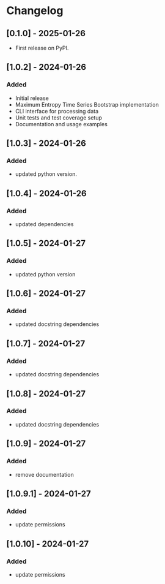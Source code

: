 # Changelog

## [0.1.0] - 2025-01-26
- First release on PyPI.

## [1.0.2] - 2024-01-26
### Added
- Initial release
- Maximum Entropy Time Series Bootstrap implementation
- CLI interface for processing data
- Unit tests and test coverage setup
- Documentation and usage examples

## [1.0.3] - 2024-01-26
### Added
- updated python version.

## [1.0.4] - 2024-01-26
### Added
- updated dependencies

## [1.0.5] - 2024-01-27
### Added
- updated python version

## [1.0.6] - 2024-01-27
### Added
- updated docstring dependencies

## [1.0.7] - 2024-01-27
### Added
- updated docstring dependencies

## [1.0.8] - 2024-01-27
### Added
- updated docstring dependencies

## [1.0.9] - 2024-01-27
### Added
- remove documentation


## [1.0.9.1] - 2024-01-27
### Added
- update permissions

## [1.0.10] - 2024-01-27
### Added
- update permissions
